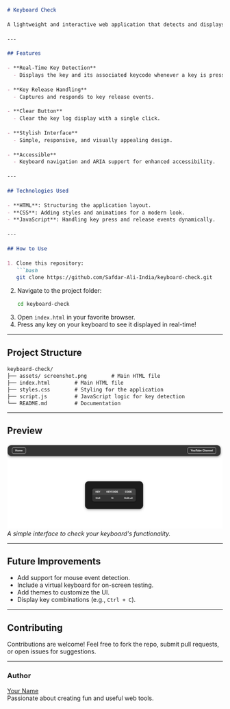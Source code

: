 
```markdown
# Keyboard Check  

A lightweight and interactive web application that detects and displays key presses and releases in real-time. Ideal for testing keyboard inputs, debugging key events, or experimenting with JavaScript's `keydown` and `keyup` event listeners.

---

## Features  

- **Real-Time Key Detection**  
  - Displays the key and its associated keycode whenever a key is pressed.  

- **Key Release Handling**  
  - Captures and responds to key release events.  

- **Clear Button**  
  - Clear the key log display with a single click.  

- **Stylish Interface**  
  - Simple, responsive, and visually appealing design.  

- **Accessible**  
  - Keyboard navigation and ARIA support for enhanced accessibility.  

---

## Technologies Used  

- **HTML**: Structuring the application layout.  
- **CSS**: Adding styles and animations for a modern look.  
- **JavaScript**: Handling key press and release events dynamically.  

---

## How to Use  

1. Clone this repository:  
   ```bash
   git clone https://github.com/Safdar-Ali-India/keyboard-check.git
   ```
2. Navigate to the project folder:  
   ```bash
   cd keyboard-check
   ```
3. Open `index.html` in your favorite browser.  
4. Press any key on your keyboard to see it displayed in real-time!  

---

## Project Structure  

```plaintext
keyboard-check/
├── assets/ screenshot.png        # Main HTML file
├── index.html        # Main HTML file
├── styles.css        # Styling for the application
├── script.js         # JavaScript logic for key detection
└── README.md         # Documentation
```

---

## Preview  

![Keyboard Check Screenshot](assets/screenshot.png)  
_A simple interface to check your keyboard's functionality._  

---

## Future Improvements  

- Add support for mouse event detection.  
- Include a virtual keyboard for on-screen testing.  
- Add themes to customize the UI.  
- Display key combinations (e.g., `Ctrl + C`).  

---

## Contributing  

Contributions are welcome! Feel free to fork the repo, submit pull requests, or open issues for suggestions.  

---

### Author  

[Your Name](https://github.com/your-username)  
Passionate about creating fun and useful web tools.
```